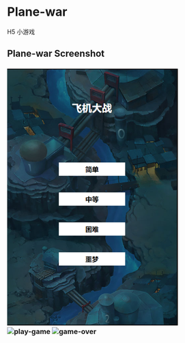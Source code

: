# Plane-war
H5 小游戏
## Plane-war Screenshot
<h3>
  <img width='400px' src='https://github.com/aGG-Bond/Plane-war/blob/master/images/初始化界面.png' alt='初始化界面'>
    <img width='400px' src='https://github.com/aGG-Bond/Plane-war/blob/master/images/play-game.png' alt='play-game'>
      <img width='400px' src='https://github.com/aGG-Bond/Plane-war/blob/master/images/game-over.png' alt='game-over'>
        </h3>
